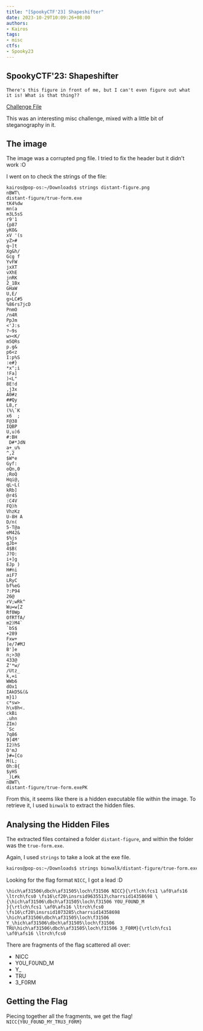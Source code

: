 ```yaml
---
title: "[SpookyCTF'23] Shapeshifter"
date: 2023-10-29T10:09:26+08:00
authors:
- Kairos
tags:
- misc
ctfs:
- Spooky23
---
```


## SpookyCTF'23: Shapeshifter
```
There's this figure in front of me, but I can't even figure out what it is! What is that thing??
```
[Challenge File](distant-figure.png)

This was an interesting misc challenge, mixed with a little bit of steganography in it.

## The image
The image was a corrupted png file. I tried to fix the header but it didn't work :O

I went on to check the strings of the file:
```
kairos@pop-os:~/Downloads$ strings distant-figure.png 
nBWT\
distant-figure/true-form.exe
tK4%dw
mn(a
m3L5sS
r9'1
{p87
yKO&
xV '(s
yZ>#
q~]t
Xg&h/
Gcg f
YvFW
jxXT
vXhE
jnRK
2_1Bx
GHaW
U,E/
g>LC#5
%86rs7jcD
PnmO
/n4R
PpJm
<'J:s
?~9s
w><K/
m5QRs
p.g&
p6<z
I:p%S
:e#}
*x";i
!Fa]
)<L"
8E!d
,j3x
A0#z
##Qy	
L8,r
(%\`K
x6	;
F@38
IQBP
U,u)6
#:BH
 D#*JdN
a+_u%
^,2 
$W*e
Gyf:
oQn,0 
;RoQ 
Hqi@,
qL~L(
kRb]
@r4S
:C4V
FQ)h
VhzKz
U-8H A
D/n(
5-T@a
eM42&
$%js
gJb+
4$B(
J?O:
i+]g
EJp )
H#ni
aiF7
LRyC
bf%eG
?:P94
26@	
rV;wRk^
Wu=w[Z
Rf0Wp
OfRTfA/
m2)M4`
`bS$
+289
Fxw+
]e/7#MJ
B']e
n;>3@
433@
Z'*w/
/Utz_
k,=i
WWb6
dOx1
IAkD5&(&
m}1)
c*sw>
h\v8h<.
ckBi
.uhn
ZIm)
`Sc	
7q86
9]4M'
I2)hS
O'mJ
}#=[Co
M(L;
Oh:8{
$yHS
_)L#k
nBWT\
distant-figure/true-form.exePK
```

From this, it seems like there is a hidden executable file within the image. To retrieve it, I used `binwalk` to extract the hidden files.

## Analysing the Hidden Files
The extracted files contained a folder `distant-figure`, and within the folder was the `true-form.exe`.

Again, I used `strings` to take a look at the exe file.
```bash
kairos@pop-os:~/Downloads$ strings binwalk/distant-figure/true-form.exe > output.txt
```

Looking for the flag format `NICC`, I got a lead :D
```
\hich\af31506\dbch\af31505\loch\f31506 NICC}{\rtlch\fcs1 \af0\afs16 \ltrch\fcs0 \fs16\cf20\insrsid9635513\charrsid14358698 \{\hich\af31506\dbch\af31505\loch\f31506 Y0U_F0UND_M
}{\rtlch\fcs1 \af0\afs16 \ltrch\fcs0 \fs16\cf20\insrsid1073285\charrsid14358698 \hich\af31506\dbch\af31505\loch\f31506 Y_\hich\af31506\dbch\af31505\loch\f31506 TRU\hich\af31506\dbch\af31505\loch\f31506 3_F0RM}{\rtlch\fcs1 \af0\afs16 \ltrch\fcs0 
```

There are fragments of the flag scattered all over:
- NICC
- Y0U_F0UND_M
- Y_
- TRU
- 3_F0RM

## Getting the Flag

Piecing together all the fragments, we get the flag!
`NICC{Y0U_F0UND_MY_TRU3_F0RM}`